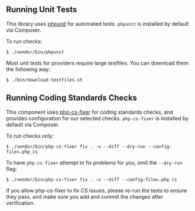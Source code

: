 ## Running Unit Tests

This library uses [phpunit](https://phpunit.de/) for automated tests.
`phpunit` is installed by default via Composer.

To run checks:

```console
$ ./vendor/bin/phpunit
```

Most unit tests for providers require large testfiles. You can download them the following way:

```console
$ ./bin/download-testfiles.sh
```

## Running Coding Standards Checks

This component uses [php-cs-fixer](http://cs.sensiolabs.org/) for coding
standards checks, and provides configuration for our selected checks.
`php-cs-fixer` is installed by default via Composer.

To run checks only:

```console
$ ./vendor/bin/php-cs-fixer fix . -v --diff --dry-run --config-file=.php_cs
```

To have `php-cs-fixer` attempt to fix problems for you, omit the `--dry-run`
flag:

```console
$ ./vendor/bin/php-cs-fixer fix . -v --diff --config-file=.php_cs
```

If you allow php-cs-fixer to fix CS issues, please re-run the tests to ensure
they pass, and make sure you add and commit the changes after verification.